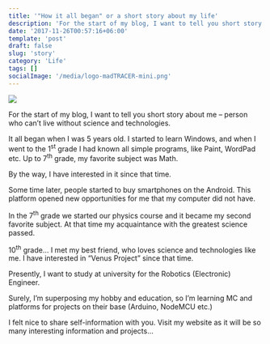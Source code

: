 ```yaml
---
title: '"How it all began" or a short story about my life'
description: 'For the start of my blog, I want to tell you short story about me – person who can’t live without science and technologies.'
date: '2017-11-26T00:57:16+06:00'
template: 'post'
draft: false
slug: 'story'
category: 'Life'
tags: []
socialImage: '/media/logo-madTRACER-mini.png'
---
```

![](/media/logo-madTRACER-mini.png)

For the start of my blog, I want to tell you short story about me – person who can’t live without science and technologies.

It all began when I was 5 years old. I started to learn Windows, and when I went to the 1<sup>st</sup> grade I had known all simple programs, like Paint, WordPad etc. Up to 7<sup>th</sup> grade, my favorite subject was Math.

By the way, I have interested in it since that time.

Some time later, people started to buy smartphones on the Android. This platform opened new opportunities for me that my computer did not have.

In the 7<sup>th</sup> grade we started our physics course and it became my second favorite subject. At that time my acquaintance with the greatest science passed.

10<sup>th</sup> grade… I met my best friend, who loves science and technologies like me. I have interested in “Venus Project” since that time.

Presently, I want to study at university for the Robotics (Electronic) Engineer.

Surely, I’m superposing my hobby and education, so I’m learning MC and platforms for projects on their base (Arduino, NodeMCU etc.)

I felt nice to share self-information with you. Visit my website as it will be so many interesting information and projects…
